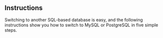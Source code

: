 


## Instructions
Switching to another SQL-based database is easy, and the following instructions show you how to switch to MySQL or PostgreSQL in five simple steps.

